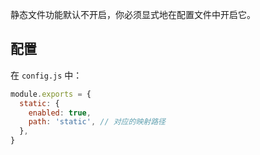 <p class="tip">
  静态文件功能默认不开启，你必须显式地在配置文件中开启它。
</p>

## 配置
在 `config.js` 中：
```js
module.exports = {
  static: {
    enabled: true,
    path: 'static', // 对应的映射路径
  },
}
```